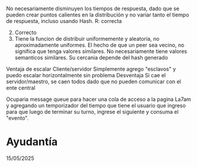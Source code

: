
No necesariamente disminuyen los tiempos de respuesta, dado que se pueden crear puntos calientes en la distribución y no variar tanto el tiempo de respuesta, incluso usando Hash.
R: correcta

2. Correcto
3. Tiene la funcion de distribuir uniformemente y aleatoria, no aproximadamente uniformes. El hecho de que un peer sea vecino, no significa que tenga valores similares.
No necesariamente tiene valores semanticos similares. Su cercania depende del hash generado

Ventaja de escalar Cliente/servidor
Simplemente agrego "esclavos" y puedo escalar horizontalmente sin problema
Desventaja
Si cae el servidor/maestro, se caen todos dado que no pueden comunicar con el ente central

Ocuparia message queue para hacer una cola de acceso a la pagina La7am y agregando un temporizador del tiempo que tiene el usuario que ingreso para que luego de terminar su turno, ingrese el siguiente y consuma el "evento".


# Ayudantía
15/05/2025

